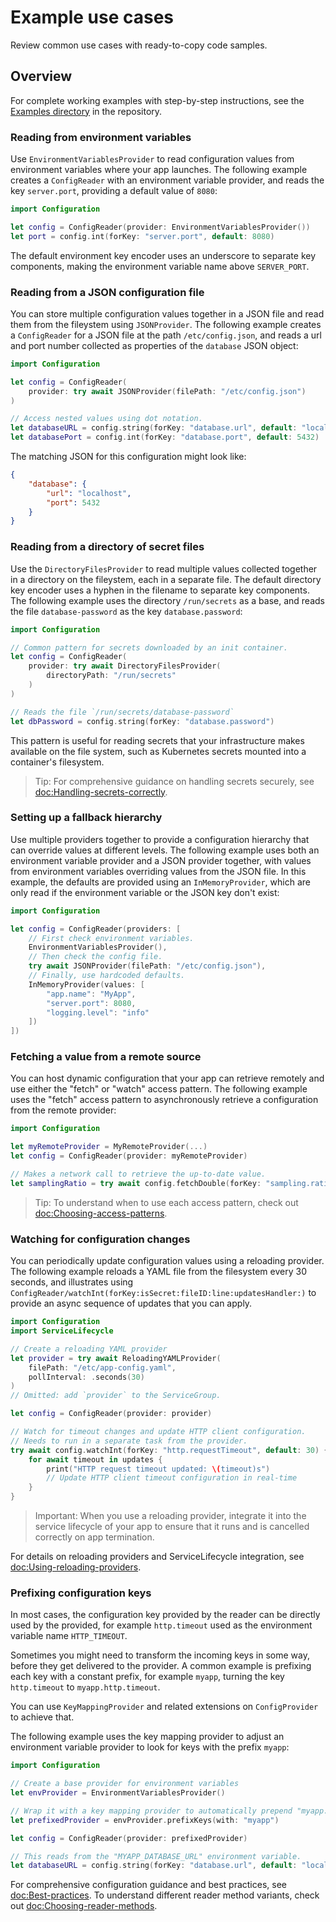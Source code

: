 # Example use cases

Review common use cases with ready-to-copy code samples.

## Overview

For complete working examples with step-by-step instructions, see the [Examples directory](https://github.com/apple/swift-configuration/tree/main/Examples) in the repository.

### Reading from environment variables

Use ``EnvironmentVariablesProvider`` to read configuration values from environment variables where your app launches. 
The following example creates a ``ConfigReader`` with an environment variable provider, and reads the key `server.port`,
providing a default value of `8080`:

```swift
import Configuration

let config = ConfigReader(provider: EnvironmentVariablesProvider())
let port = config.int(forKey: "server.port", default: 8080)
```

The default environment key encoder uses an underscore to separate key components, making the environment
variable name above `SERVER_PORT`.

### Reading from a JSON configuration file

You can store multiple configuration values together in a JSON file and read them from the fileystem using ``JSONProvider``.
The following example creates a ``ConfigReader`` for a JSON file at the path `/etc/config.json`, and reads a url and port
number collected as properties of the `database` JSON object:

```swift
import Configuration

let config = ConfigReader(
    provider: try await JSONProvider(filePath: "/etc/config.json")
)

// Access nested values using dot notation.
let databaseURL = config.string(forKey: "database.url", default: "localhost")
let databasePort = config.int(forKey: "database.port", default: 5432)
```

The matching JSON for this configuration might look like:

```json
{
    "database": {
        "url": "localhost",
        "port": 5432
    }
}
```

### Reading from a directory of secret files

Use the ``DirectoryFilesProvider`` to read multiple values collected together in a directory on the fileystem, each 
in a separate file. The default directory key encoder uses a hyphen in the filename to separate key components.
The following example uses the directory `/run/secrets` as a base, and reads the file `database-password` as 
the key `database.password`:

```swift
import Configuration

// Common pattern for secrets downloaded by an init container.
let config = ConfigReader(
    provider: try await DirectoryFilesProvider(
        directoryPath: "/run/secrets"
    )
)

// Reads the file `/run/secrets/database-password`
let dbPassword = config.string(forKey: "database.password")
```

This pattern is useful for reading secrets that your infrastructure makes available on the file system, 
such as Kubernetes secrets mounted into a container's filesystem.

> Tip: For comprehensive guidance on handling secrets securely, see <doc:Handling-secrets-correctly>.

### Setting up a fallback hierarchy

Use multiple providers together to provide a configuration hierarchy that can override values at different levels.
The following example uses both an environment variable provider and a JSON provider together, with values from 
environment variables overriding values from the JSON file.
In this example, the defaults are provided using an ``InMemoryProvider``, which are only read if the environment 
variable or the JSON key don't exist:

```swift
import Configuration

let config = ConfigReader(providers: [
    // First check environment variables.
    EnvironmentVariablesProvider(),
    // Then check the config file.
    try await JSONProvider(filePath: "/etc/config.json"),
    // Finally, use hardcoded defaults.
    InMemoryProvider(values: [
        "app.name": "MyApp",
        "server.port": 8080,
        "logging.level": "info"
    ])
])
```

### Fetching a value from a remote source

You can host dynamic configuration that your app can retrieve remotely and use either the "fetch" or "watch" access pattern.
The following example uses the "fetch" access pattern to asynchronously retrieve a configuration from the remote provider:

```swift
import Configuration

let myRemoteProvider = MyRemoteProvider(...)
let config = ConfigReader(provider: myRemoteProvider)

// Makes a network call to retrieve the up-to-date value.
let samplingRatio = try await config.fetchDouble(forKey: "sampling.ratio")
```

> Tip: To understand when to use each access pattern, check out <doc:Choosing-access-patterns>.

### Watching for configuration changes

You can periodically update configuration values using a reloading provider.
The following example reloads a YAML file from the filesystem every 30 seconds, and illustrates 
using ``ConfigReader/watchInt(forKey:isSecret:fileID:line:updatesHandler:)`` to provide an async sequence 
of updates that you can apply.

```swift
import Configuration
import ServiceLifecycle

// Create a reloading YAML provider
let provider = try await ReloadingYAMLProvider(
    filePath: "/etc/app-config.yaml",
    pollInterval: .seconds(30)
)
// Omitted: add `provider` to the ServiceGroup.

let config = ConfigReader(provider: provider)

// Watch for timeout changes and update HTTP client configuration.
// Needs to run in a separate task from the provider.
try await config.watchInt(forKey: "http.requestTimeout", default: 30) { updates in
    for await timeout in updates {
        print("HTTP request timeout updated: \(timeout)s")
        // Update HTTP client timeout configuration in real-time
    }
}
```

> Important: When you use a reloading provider, integrate it into the service lifecycle of your app to ensure
that it runs and is cancelled correctly on app termination.

For details on reloading providers and ServiceLifecycle integration, see <doc:Using-reloading-providers>.

### Prefixing configuration keys

In most cases, the configuration key provided by the reader can be directly used by the provided, for
example `http.timeout` used as the environment variable name `HTTP_TIMEOUT`.

Sometimes you might need to transform the incoming keys in some way, before they get delivered to the provider.
A common example is prefixing each key with a constant prefix, for example `myapp`, turning the key `http.timeout`
to `myapp.http.timeout`.

You can use ``KeyMappingProvider`` and related extensions on ``ConfigProvider`` to achieve that.

The following example uses the key mapping provider to adjust an environment variable provider to look for keys with the prefix `myapp`:

```swift
import Configuration

// Create a base provider for environment variables
let envProvider = EnvironmentVariablesProvider()

// Wrap it with a key mapping provider to automatically prepend "myapp." to all keys
let prefixedProvider = envProvider.prefixKeys(with: "myapp")

let config = ConfigReader(provider: prefixedProvider)

// This reads from the "MYAPP_DATABASE_URL" environment variable.
let databaseURL = config.string(forKey: "database.url", default: "localhost")
```

For comprehensive configuration guidance and best practices, see <doc:Best-practices>. 
To understand different reader method variants, check out <doc:Choosing-reader-methods>.
